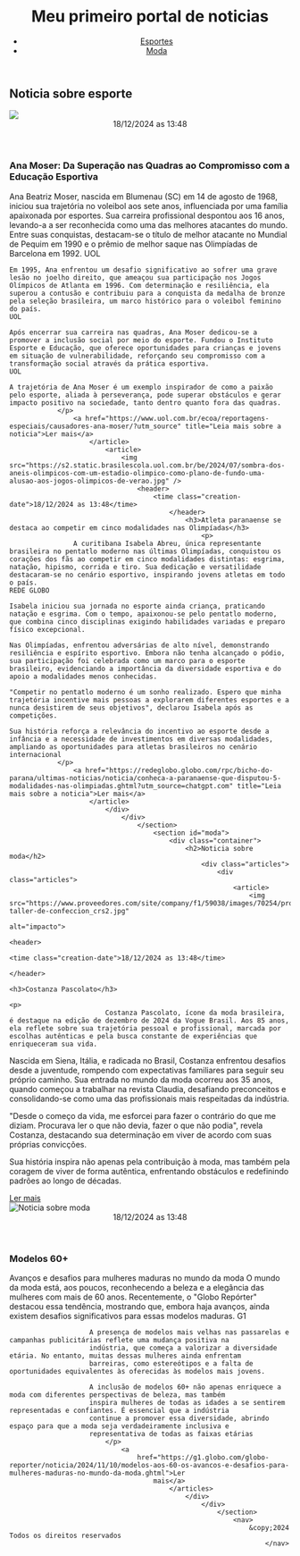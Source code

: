 <!DOCTYPE html>
<html lang="en">

<head>
    <meta charset="UTF-8">
    <meta name="viewport" content="width=device-width, initial-scale=1.0">
    <title>Meu primeiro portal de noticias</title>
    <link rel="stylesheet" href="css/main.css">
</head>
<body>
    <header>
        <div class="container">
            <h1>Meu primeiro portal de noticias</h1>
                <nav>
                    <ul>
                        <li>
                            <a href="#sports" title="ir para a seção de esportes">Esportes</a>
                                </li>
                                    <li>
                                        <a href="#moda" title="ir para a seção de moda">Moda</a>
                                            </li>
                                                </ul>
                                                    </nav>
                                                        </div>
                                                            </header>
                                                                </section>
                                                                    <section id="sports">
                                                                        <div class="container">
                                                                            <h2>Noticia sobre esporte</h2>
                                                                                <div class="articles">
                                                                                    <article>
                                                                                        <img src="https://veja.abril.com.br/wp-content/uploads/2023/03/ANA-MOSER0093.JPG.jpg?quality=70&strip=info&w=414&h=280&crop=1" />
                                                                                            <header>
                                                                                                <time class="creation-date">18/12/2024 as 13:48</time>
                                                                                                    </header>
                                                                                                        <h3>Ana Moser: Da Superação nas Quadras ao Compromisso com a Educação Esportiva</h3>
                                                                                                            <p>
                    Ana Beatriz Moser, nascida em Blumenau (SC) em 14 de agosto de 1968, iniciou sua trajetória no voleibol aos sete anos, influenciada por uma família apaixonada por esportes. Sua carreira profissional despontou aos 16 anos, levando-a a ser reconhecida como uma das melhores atacantes do mundo. Entre suas conquistas, destacam-se o título de melhor atacante no Mundial de Pequim em 1990 e o prêmio de melhor saque nas Olimpíadas de Barcelona em 1992. 
    UOL
    
    Em 1995, Ana enfrentou um desafio significativo ao sofrer uma grave lesão no joelho direito, que ameaçou sua participação nos Jogos Olímpicos de Atlanta em 1996. Com determinação e resiliência, ela superou a contusão e contribuiu para a conquista da medalha de bronze pela seleção brasileira, um marco histórico para o voleibol feminino do país. 
    UOL
    
    Após encerrar sua carreira nas quadras, Ana Moser dedicou-se a promover a inclusão social por meio do esporte. Fundou o Instituto Esporte e Educação, que oferece oportunidades para crianças e jovens em situação de vulnerabilidade, reforçando seu compromisso com a transformação social através da prática esportiva. 
    UOL
    
    A trajetória de Ana Moser é um exemplo inspirador de como a paixão pelo esporte, aliada à perseverança, pode superar obstáculos e gerar impacto positivo na sociedade, tanto dentro quanto fora das quadras.
                </p>
                    <a href="https://www.uol.com.br/ecoa/reportagens-especiais/causadores-ana-moser/?utm_source" title="Leia mais sobre a noticia">Ler mais</a>
                        </article>
                            <article>
                                <img src="https://s2.static.brasilescola.uol.com.br/be/2024/07/sombra-dos-aneis-olimpicos-com-um-estadio-olimpico-como-plano-de-fundo-uma-alusao-aos-jogos-olimpicos-de-verao.jpg" />
                                    <header>
                                        <time class="creation-date">18/12/2024 as 13:48</time>
                                            </header>
                                                <h3>Atleta paranaense se destaca ao competir em cinco modalidades nas Olimpíadas</h3>
                                                    <p>
                    A curitibana Isabela Abreu, única representante brasileira no pentatlo moderno nas últimas Olimpíadas, conquistou os corações dos fãs ao competir em cinco modalidades distintas: esgrima, natação, hipismo, corrida e tiro. Sua dedicação e versatilidade destacaram-se no cenário esportivo, inspirando jovens atletas em todo o país. 
    REDE GLOBO
    
    Isabela iniciou sua jornada no esporte ainda criança, praticando natação e esgrima. Com o tempo, apaixonou-se pelo pentatlo moderno, que combina cinco disciplinas exigindo habilidades variadas e preparo físico excepcional.
    
    Nas Olimpíadas, enfrentou adversárias de alto nível, demonstrando resiliência e espírito esportivo. Embora não tenha alcançado o pódio, sua participação foi celebrada como um marco para o esporte brasileiro, evidenciando a importância da diversidade esportiva e do apoio a modalidades menos conhecidas.
    
    "Competir no pentatlo moderno é um sonho realizado. Espero que minha trajetória incentive mais pessoas a explorarem diferentes esportes e a nunca desistirem de seus objetivos", declarou Isabela após as competições.
    
    Sua história reforça a relevância do incentivo ao esporte desde a infância e a necessidade de investimentos em diversas modalidades, ampliando as oportunidades para atletas brasileiros no cenário internacional
                </p>
                    <a href="https://redeglobo.globo.com/rpc/bicho-do-parana/ultimas-noticias/noticia/conheca-a-paranaense-que-disputou-5-modalidades-nas-olimpiadas.ghtml?utm_source=chatgpt.com" title="Leia mais sobre a noticia">Ler mais</a>
                        </article>
                            </div>
                                </div>
                                    </section>
                                        <section id="moda">
                                            <div class="container">
                                                <h2>Noticia sobre moda</h2>
                                                    <div class="articles">
                                                        <div class="articles">
                                                            <article>
                                                                <img src="https://www.proveedores.com/site/company/f1/59038/images/70254/proveedores-taller-de-confeccion_crs2.jpg"
                                                                    alt="impacto">
                                                                        <header>
                                                                            <time class="creation-date">18/12/2024 as 13:48</time>
                                                                                </header>
                                                                                    <h3>Costanza Pascolato</h3>
                                                                                        <p>
                            Costanza Pascolato, ícone da moda brasileira, é destaque na edição de dezembro de 2024 da Vogue Brasil. Aos 85 anos, ela reflete sobre sua trajetória pessoal e profissional, marcada por escolhas autênticas e pela busca constante de experiências que enriqueceram sua vida.

Nascida em Siena, Itália, e radicada no Brasil, Costanza enfrentou desafios desde a juventude, rompendo com expectativas familiares para seguir seu próprio caminho. Sua entrada no mundo da moda ocorreu aos 35 anos, quando começou a trabalhar na revista Claudia, desafiando preconceitos e consolidando-se como uma das profissionais mais respeitadas da indústria.

"Desde o começo da vida, me esforcei para fazer o contrário do que me diziam. Procurava ler o que não devia, fazer o que não podia", revela Costanza, destacando sua determinação em viver de acordo com suas próprias convicções.

Sua história inspira não apenas pela contribuição à moda, mas também pela coragem de viver de forma autêntica, enfrentando obstáculos e redefinindo padrões ao longo de décadas.
    </p>
        <a
            href="https://vogue.globo.com/moda/noticia/2024/12/aos-85-anos-costanza-pascolato-diz-vivi-as-experiencias-necessarias-para-me-tornar-um-ser-humano-interessante.ghtml?utm_source" title="Leia mais sobre a noticia">Ler
                mais</a>
                    </article>
                        <article>
                            <img src="https://fly.metroimg.com/upload/q_85,w_700/https://uploads.metroimg.com/wp-content/uploads/2023/07/14131111/capa-modelos-2.jpg"
                                alt="Noticia sobre moda">
                                    <header>
                                        <time class="creation-date">18/12/2024 as 13:48</time>
                                            </header>
                                                <h3>Modelos 60+</h3>
                                                    <p>
                        Avanços e desafios para mulheres maduras no mundo da moda
                        O mundo da moda está, aos poucos, reconhecendo a beleza e a elegância das mulheres com mais de 60 anos.
                        Recentemente, o "Globo Repórter" destacou essa tendência, mostrando que, embora haja avanços, ainda existem
                        desafios significativos para essas modelos maduras.
                        G1
                        
                        A presença de modelos mais velhas nas passarelas e campanhas publicitárias reflete uma mudança positiva na
                        indústria, que começa a valorizar a diversidade etária. No entanto, muitas dessas mulheres ainda enfrentam
                        barreiras, como estereótipos e a falta de oportunidades equivalentes às oferecidas às modelos mais jovens.
                        
                        A inclusão de modelos 60+ não apenas enriquece a moda com diferentes perspectivas de beleza, mas também
                        inspira mulheres de todas as idades a se sentirem representadas e confiantes. É essencial que a indústria
                        continue a promover essa diversidade, abrindo espaço para que a moda seja verdadeiramente inclusiva e
                        representativa de todas as faixas etárias
                            </p>
                                <a
                                    href="https://g1.globo.com/globo-reporter/noticia/2024/11/10/modelos-aos-60-os-avancos-e-desafios-para-mulheres-maduras-no-mundo-da-moda.ghtml">Ler
                                        mais</a>
                                            </articles>
                                                </div>
                                                    </div>
                                                        </section>
                                                            <nav>
                                                                &copy;2024 Todos os direitos reservados
                                                                    </nav>
</body>

</html

